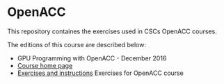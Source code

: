 # OpenACC

This repository containes the exercises used in CSCs OpenACC courses. 

The editions of this course are described below:
 * GPU Programming with OpenACC - December 2016
  * [Course home page](https://events.prace-ri.eu/event/562/)
  * [Exercises and instructions](course-material/README.md)
Exercises for OpenACC course
